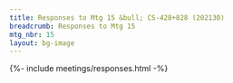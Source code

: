 ```yaml
---
title: Responses to Mtg 15 &bull; CS-428+828 (202130)
breadcrumb: Responses to Mtg 15
mtg_nbr: 15
layout: bg-image
---
```


{%- include meetings/responses.html -%}
